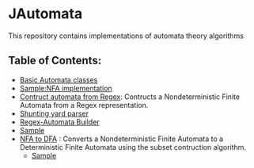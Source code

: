 # JAutomata
This repository contains implementations of automata theory algorithms
## Table of Contents:
- [Basic Automata classes](src/Model/AutomataStructure)
 - [Sample:NFA implementation](src/Practica1/Practica1Main.java)
- [Contruct automata from Regex](src/ExpresionRegularToAFN):
  Contructs a Nondeterministic Finite Automata from a Regex representation.
 - [Shunting yard parser](src/ExpresionRegularToAFN/ShuntingYard.java)
 - [Regex-Automata Builder](src/ExpresionRegularToAFN/ConstructorDeAutomatas.java)
 - [Sample](src/Practica2/Practica2.java)
- [NFA to DFA](src/AFDtoAFDbySubsets) :
  Converts a Nondeterministic Finite Automata to a Deterministic Finite Automata 
  using the subset contruction algorithm.
  - [Sample](src/Practica3/Practica3Main.java)
  
  
